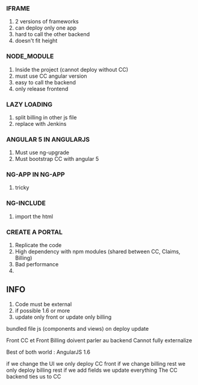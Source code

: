 ### IFRAME

1. 2 versions of frameworks
2. can deploy only one app
3. hard to call the other backend
4. doesn't fit height

### NODE_MODULE

1. Inside the project (cannot deploy without CC)
2. must use CC angular version
3. easy to call the backend
4. only release frontend

### LAZY LOADING

1. split billing in other js file
2. replace with Jenkins

### ANGULAR 5 IN ANGULARJS

1. Must use ng-upgrade
2. Must bootstrap CC with angular 5

### NG-APP IN NG-APP

1. tricky

### NG-INCLUDE

1. import the html

### CREATE A PORTAL

1. Replicate the code
2. High dependency with npm modules (shared between CC, Claims, Billing)
3. Bad performance
4. 


## INFO

1. Code must be external
2. if possible 1.6 or more
3. update only front or update only billing

bundled file js (components and views)
on deploy update 

Front CC et Front Billing doivent parler au backend
Cannot fully externalize


Best of both world :
AngularJS 1.6

if we change the UI we only deploy CC front
if we change billing rest we only deploy billing rest
if we add fields we update everything
The CC backend ties us to CC